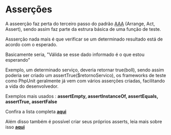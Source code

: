 # Asserções

A asseerção faz perta do terceiro passo do padrão [AAA](https://martinfowler.com/bliki/GivenWhenThen.html) (Arrange, Act, Assert), sendo assim faz parte
da estrura básica de uma função de teste.

Assserção nada mais é que verificar se um determinado resultado está de acordo com o esperado.

Basicamente seria, "Válida se esse dado informado é o que estou esperando”

Exemplo, um determinado serviço, deveria retornar true(boll), sendo assim
poderia ser criado um assertTrue($retornoServico), os frameworks de teste 
como PhpUnit geralmente já vem com vários asserções criadas, facilitando a vida do desenvolvedor.

Exemplos mais usados : **assertEmpty, assertInstanceOf, assertEquals, assertTrue, assertFalse**

Confira a lista completa [**aqui**](https://phpunit.readthedocs.io/pt_BR/latest/assertions.html#uso-estatico-vs-nao-estatico-de-metodos-de-assercao)

Além disso também é possível criar seus próprios asserts, leia mais sobre isso [**aqui**](https://phpunit.readthedocs.io/pt_BR/latest/extending-phpunit.html#escreva-assercoes-personalizadas)
